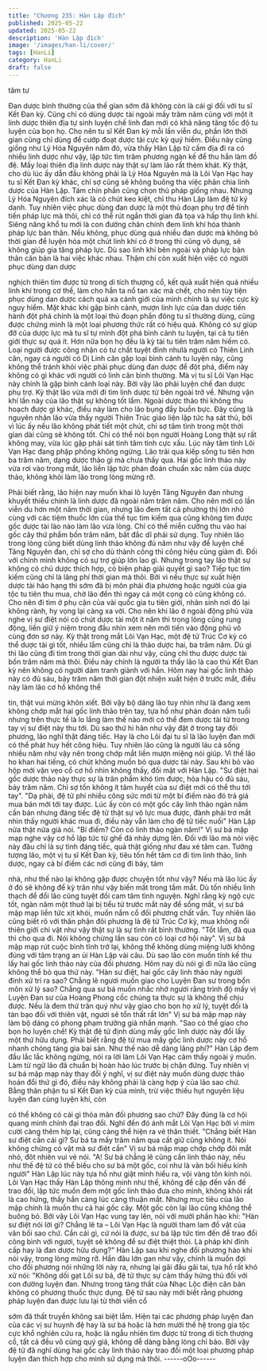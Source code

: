 ```yaml
---
title: "Chương 235: Hàn Lập đích"
published: 2025-05-22
updated: 2025-05-22
description: 'Hàn Lập đích'
image: '/images/han-li/cover/'
tags: [HanLi]
category: HanLi
draft: false
---
```


tâm tư

Đan dược bình thường của thế gian sớm đã không còn là cái gì
đối với tu sĩ Kết Đan kỳ.
Cũng chỉ có dùng dược tài ngoài mấy trăm năm cũng với một ít
linh dược thiên địa tự sinh luyện chế linh đan mới có khả năng
tăng tốc độ tu luyện của bọn họ. Cho nên tu sĩ Kết Đan kỳ mỗi lần
viễn du, phần lớn thời gian cũng chỉ dùng để cướp đoạt dược tài
cực kỳ quý hiếm.
Điều này cũng giống như Lý Hóa Nguyên năm đó, vừa thấy Hàn
Lập từ cấm địa đi ra có nhiều linh dược như vậy, lập tức tìm trăm
phương ngàn kế để thu hắn làm đồ đệ. Mấy loại thiên địa linh
dược này thật sự làm lão rất thèm khát.
Kỳ thật, cho dù lúc ấy dẫn đầu không phải là Lý Hóa Nguyên mà
là Lôi Vạn Hạc hay tu sĩ Kết Đan kỳ khác, chỉ sợ cũng sẽ không
buông tha việc phân chia linh dược của Hàn Lập. Tám chín phần
cũng chọn thủ pháp giống nhau. Nhưng Lý Hóa Nguyên đích xác
là có chút keo kiệt, chỉ thu Hàn Lập làm đệ tử ký danh.
Tuy nhiên việc phục dùng đan dược là một thủ đoạn phụ trợ để
tinh tiến pháp lực mà thôi, chỉ có thể rút ngắn thời gian đả tọa và
hấp thụ linh khí. Siêng năng khổ tu mới là con đường chân chính
đem linh khí hóa thành pháp lực bản thân.
Nếu không, phục dùng quá nhiều đan dược mà không bỏ thời
gian để luyện hóa một chút linh khí có ở trong thì cũng vô dụng,
sẽ không giúp gia tăng pháp lực. Dù sao linh khí bên ngoài và
pháp lực bản thân căn bản là hai việc khác nhau.
Thậm chí còn xuất hiện việc có người phục dùng dan dược

nghịch thiên tìm được từ trong di tích thượng cổ, kết quả xuất
hiện quá nhiều linh khí trong cơ thể, làm cho hắn ta nổ tan xác mà
chết, cho nên tùy tiện phục dùng dan dược cách quá xa cảnh giới
của mình chính là sự việc cực kỳ nguy hiểm.
Mặt khác khi gặp bình cảnh, mượn linh lực của đan dược tiến
hành đột phá chính là một loại thủ đoạn phần đông tu sĩ thường
dùng, cũng được chứng mình là một loại phương thức rất có hiệu
quả.
Không có sự giúp đỡ của dược lực mà tu sĩ tự mình đột phá bình
cảnh tu luyện, tại cả tu tiên giới thực sự quá ít. Hơn nữa bọn họ
đều là kỳ tài tu tiên trăm năm hiếm có.
Loại người được công nhận có tư chất tuyệt đỉnh nhưlà người có
Thiên Linh căn, ngay cả người có Dị Linh căn gặp loại bình cảnh
tu luyện này, cũng không thể tránh khỏi việc phải phục dùng đan
dược để đột phá, điểm này không có gì khác với người có linh
căn bình thường.
Mà vị tu sĩ Lôi Vạn Hạc này chính là gặp bình cảnh loại này. Bởi
vậy lão phải luyện chế đan dược phụ trợ. Kỳ thật lão vừa mới đi
tìm linh dược từ bên ngoài trở về.
Nhưng vận khí lần này của lão thật sự không tốt lắm. Ngoài dược
thảo thì không thu hoạch được gì khác, điều này làm cho lão
bụng đầy buồn bực.
Đây cũng là nguyên nhân lão vừa thấy người Thiên Trúc giáo liện
lập tức hạ sát thủ, bởi vì lúc ấy nếu lão không phát tiết một chút,
chỉ sợ tâm tình trong một thời gian dài cũng sẽ không tốt. Chỉ có
thể nói bọn người Hoàng Long thật sự rất không may, vừa lúc gặp
phải sát tinh tâm tình cực xấu.
Lúc này tâm tình Lôi Vạn Hạc đang phập phồng không ngừng.
Lão trải qua kiếp sống tu tiên hơn ba trăm năm, dạng dược thảo
gì mà chưa thấy qua. Hai gốc linh thảo này vừa rơi vào trong mắt,
lão liền lập tức phán đoán chuẩn xác năm của dược thảo, không
khỏi làm lão trong lòng mừng rỡ.

Phải biết rằng, lão hiện nay muốn khai lô luyện Tăng Nguyên đan
nhưng khuyết thiếu chính là linh dược đã ngoài năm trăm năm.
Cho nên mới có lần viễn du hơn một năm thời gian, nhưng lão
đem tất cả phường thị lớn nhỏ cùng với các tiệm thuốc lớn của
thế tục tìm kiếm qua cũng không tìm được gốc dược tài lào nào
làm lão vừa lòng.
Chỉ có thể miễn cưỡng thu vào hai gốc cây thứ phẩm bốn trăm
năm, bất đắc dĩ phải sử dụng.
Tuy nhiên lão trong lòng cũng biết dùng linh thảo không đủ năm
như vậy để luyện chế Tăng Nguyên đan, chỉ sợ cho dù thành
công thì công hiệu cũng giảm đi. Đối với chính mình không có sự
trợ giúp lớn lao gì. Nhưng trong tay lão thật sự không có chủ
dược thích hợp, có biện pháp giải quyết gì sao?
Tiếp tục tìm kiếm cũng chỉ là lãng phí thời gian mà thôi.
Bởi vì nếu thực sự xuất hiện dược tài hảo hạng thì sớm đã bị môn
phái địa phương hoặc người của gia tộc tu tiên thu mua, chờ lão
đến thì ngay cả một cọng cỏ cũng không có. Cho nên đi tìm ở phụ
cận của vài quốc gia tu tiên giới, nhân sinh nơi đó lại không rành,
hy vọng lại càng xa vời.
Cho nên khi lão ở ngoài động phủ vừa nghe vị sư điệt nói có chút
dược tài một ít năm thì trong lòng cũng rung động, liền giữ ý niệm
trong đầu nhìn xem nên mới tiến vào động phủ vô cùng đơn sơ
này.
Kỳ thật trong mắt Lôi Vạn Hạc, một đệ tử Trúc Cơ kỳ có thể dược
tài gì tốt, nhiều lắm cũng chỉ là thảo dược hai, ba trăm năm.
Dù gì thì lão cũng đi tìm trong thời gian dài như vậy, cũng chỉ thu
được dược tài bốn trăm năm mà thôi. Điều này chính là người ta
thấy lão là cao thủ Kết Đan kỳ nên không có người dám tranh
giành với hắn.
Hôm nay hai gốc linh thảo này có đủ sáu, bảy trăm năm thời gian
đột nhiện xuất hiện ở trước mắt, điều này làm lão cơ hồ không thể

tin, thật vui mừng khôn xiết.
Bởi vậy bộ dáng lão tuy nhìn như là đang xem không chớp mắt
hai gốc linh thảo trên tay, tựa hồ như phán đoán năm tuổi nhưng
trên thực tế là lo lắng làm thế nào mới có thể đem dược tài từ
trong tay vị sư điệt này thu tới.
Dù sao thứ hi hãn như vậy đặt ở trong tay đối phương, lão nghĩ
thật đáng tiếc. Hay là cho Lôi đại tu sĩ là lão luyện đan mới có thể
phát huy hết công hiệu.
Tuy nhiên lão cũng là người láu cá sống nhiều năm như vậy nên
trong chớp mắt liền mượn miệng nói giúp.
Vì thế lão ho khan hai tiếng, có chút không muốn bỏ qua dược tài
này.
Sau khi bỏ vào hộp mới vặn vẹo cổ cơ hồ nhìn không thấy, đối
mặt với Hàn Lập.
"Sư điệt hai gốc dược thảo này thực sự là trân phẩm khó tìm
được, hỏa hậu có đủ sáu, bảy trăm năm. Chỉ sợ tốn không ít tâm
huyết của sư điệt mới có thể thu tới tay".
"Dạ phải, đệ tử phí nhiều công sức mới từ một bí điếm nào đó trả
giá mua bán mới tới tay được. Lúc ấy còn có một gốc cây linh
thảo ngàn năm cần bán nhưng đáng tiếc đệ tử thật sự vô lực mua
được, đành phải trơ mắt nhìn thấy người khác mua đi, điều này
vẫn làm cho đệ tử tiếc nuối" Hàn Lập nửa thật nửa giả nói.
"Bí điếm? Còn có linh thảo ngàn năm!"
Vị sư bá mập mạp nghe vậy cơ hồ lập tức từ ghế đá nhảy dựng
lên.
Đối với lão mà nói việc này đâu chỉ là sự tình đáng tiếc, quả thật
giống như đau xé tâm can.
Tưởng tượng lão, một vị tu sĩ Kết Đan kỳ, tiêu tốn hết tâm cơ đi
tìm linh thảo, linh dược, ngay cả bí điếm các nơi cũng đi bảy, tám

nhà, như thế nào lại không gặp được chuyện tốt như vậy? Nếu
mà lão lúc ấy ở đó sẽ không để kỳ trân như vậy biến mất trong
tầm mắt. Dù tốn nhiều linh thạch để đổi lão cũng tuyệt đối cam
tâm tình nguyện.
Nghĩ rằng kỳ ngộ cực tốt, ngàn năm một thuở lại bị tiểu tử trước
mắt này để sổng mất, vị sư bá mập mạp liền tức xịt khói, muốn
nắm cổ đối phương chất vấn. Tuy nhiên lão cũng biết rõ với thân
phận đôi phương là đệ tử Trúc Cơ kỳ, mua không nổi thiên giới
chi vật như vậy thật sự là sự tình rất bình thường.
"Tốt lắm, đã qua thì cho qua đi. Nói không chừng lần sau còn có
loại cơ hội này".
Vị sư bá mập mạp rút cuộc bình tĩnh trở lại, không thể không
dùng miệng lưỡi không đúng với tâm trạng an ủi Hàn Lập vài câu.
Dù sao lão còn muốn tính kế thu lấy hai gốc linh thảo này của đối
phương. Hôm nay dù nói gì đi nữa lão cũng không thể bỏ qua thứ
này.
"Hàn sư điệt, hai gốc cây linh thảo này người đinh xử trí ra sao?
Chẳng lẽ ngươi muốn giao cho Luyện Đan sư trong bổn môn xử lý
sao? Chẳng qua sư bá muốn nhắc nhở ngươi rằng trình độ mấy vị
Luyện Đan sư của Hoàng Phong cốc chúng ta thực sự là không
thể chịu được. Nếu là đem thứ trân quý như vậy giao cho bọn họ
xử lý, tuyệt đối là tàn bạo đối với thiên vật, ngươi sẽ tổn thất rất
lớn" Vị sư bá mập mạp này làm bộ dáng có phong phạm trưởng
giả nhấn mạnh.
"Sao có thể giao cho bọn họ luyện chế! Kỳ thật đệ tử định dùng
mấy gốc linh dược này đổi lấy một thứ hữu dụng. Phải biết rằng
đệ tử mua mấy gốc linh dược này cơ hồ nhanh chóng táng gia bại
sản. Như thế nào dễ dàng lãng phí?" Hàn Lập đem đầu lắc lắc
không ngừng, nói ra lời làm Lôi Vạn Hạc cảm thấy ngoài ý muốn.
Làm từ ngữ lão đã chuẩn bị hoàn hảo lúc trước bị chặn đứng.
Tuy nhiên vị sư bá mập mạp này thay đổi ý nghĩ, vị sư điệt này
muốn dùng dược thảo hoán đổi thứ gì đó, điều này không phải là
càng hợp ý của lão sao chứ. Bằng thân phận tu sĩ Kết Đan kỳ của
mình, trừ việc thiếu hụt nguyên liệu luyện đan cùng luyện khí, còn

có thể không có cái gì thỏa mãn đối phương sao chứ? Đây đúng
là cơ hội quang minh chính đại trao đổi.
Nghĩ đến đó ánh mắt Lôi Vạn Hạc bởi vì mỉm cười càng thêm híp
lại, cũng càng thể hiện ra vẻ thân thiết.
"Chẳng biết Hàn sư điệt cần cái gì? Sư bá ta mấy trăm năm qua
cất giữ cũng không ít. Nói không chừng có vật mà sư điệt cần" Vị
sư bá mập mạp chớp chớp đôi mắt nhỏ, đôt nhiên vui vẻ nói.
"A! Sư bá chẳng lẽ cũng cần linh thảo này, nếu như thế đệ tử có
thể biếu cho sư bá một gốc, coi như là vãn bối hiếu kính người"
Hàn Lập lúc này tựa hồ như giật mình hiểu ra, vội vàng tôn kính
nói.
Lôi Vạn Hạc thấy Hàn Lập thông minh như thế, không đề cập đến
vấn đế trao đổi, lập tức muốn đem một gốc linh thảo đưa cho
mình, không khỏi rất là cao hứng, thấy hắn càng lúc càng thuận
mắt.
Nhưng mục tiêu của lão mập chính là muốn thu cả hai gốc cây.
Một gốc còn lại lão cũng không thể buông bỏ.
Bởi vậy Lôi Vạn Hạc vung tay lên, nói với mười phần hào khí:
"Hàn sư điệt nói lời gì? Chẳng lẽ ta – Lôi Vạn Hạc là người tham
lam đồ vật của vãn bối sao chứ. Cần cái gì, cứ nói là được, sư bá
lập tức tìm đến để trao đổi công bình với ngươi, tuyệt sẽ không để
sư điệt thiệt thòi. Là pháp khí đỉnh cấp hay là đan dược hữu
dụng?"
Hàn Lập sau khi nghe đối phương hào khí nói vậy, trong lòng
mừng rỡ. Hắn đâu lớn gan như vậy, chính là muốn đợi cho đối
phương nói những lời này ra, nhưng lại gãi đầu gãi tai, tựa hồ rất
khó xử nói:
"Không dối gạt Lôi sư bá, đệ tử thực sự cảm thấy hứng thú đối
với con đường luyện đan. Nhưng trong tàng thất của Nhạc Lộc
điện căn bản không có phương thuốc thực dụng. Đệ tử sau này
mới biết rằng phương pháp luyện đan được lưu lại từ thời viễn cổ

sớm đã thất truyền không sai biệt lắm. Hiện tại các phương pháp
luyện đan của các vị sư huynh đệ hay là sư bá hoặc là hơn mười
thế hệ trong gia tộc cực khổ nghiên cứu ra, hoặc là ngẫu nhiên
tìm được từ trong di tích thượng cổ, tất cả đều vô cùng quý giá,
không dễ dàng bằng lòng chỉ bảo. Bởi vậy đệ tử đã nghĩ dùng hai
gốc cây linh thảo này trao đổi một loại phương pháp luyện đan
thích hợp cho mình sử dụng mà thôi.
------oOo------
